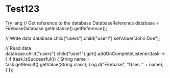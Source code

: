 # Test123
Try lang 
// Get reference to the database
DatabaseReference database = FirebaseDatabase.getInstance().getReference();

// Write data
database.child("users").child("user1").setValue("John Doe");

// Read data
database.child("users").child("user1").get().addOnCompleteListener(task -> {
    if (task.isSuccessful()) {
        String name = task.getResult().getValue(String.class);
        Log.d("Firebase", "User: " + name);
    }
});
